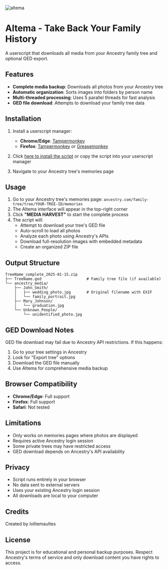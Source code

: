 ![altema](https://github.com/user-attachments/assets/1807d0b4-74de-4be5-a970-45f607ed1b71)

# Altema - Take Back Your Family History

A userscript that downloads all media from your Ancestry family tree and optional GED export.

## Features

- **Complete media backup**: Downloads all photos from your Ancestry tree
- **Automatic organization**: Sorts images into folders by person name
- **Multi-threaded processing**: Uses 5 parallel threads for fast analysis
- **GED file download**: Attempts to download your family tree data

## Installation

1. Install a userscript manager:
   - **Chrome/Edge**: [Tampermonkey](https://chrome.google.com/webstore/detail/tampermonkey/dhdgffkkebhmkfjojejmpbldmpobfkfo)
   - **Firefox**: [Tampermonkey](https://addons.mozilla.org/en-US/firefox/addon/tampermonkey/) or [Greasemonkey](https://addons.mozilla.org/en-US/firefox/addon/greasemonkey/)

2. Click [here to install the script](https://github.com/lolitemaultes/Altema/raw/refs/heads/main/altema.user.js) or copy the script into your userscript manager

3. Navigate to your Ancestry tree's memories page

## Usage

1. Go to your Ancestry tree's memories page: `ancestry.com/family-tree/tree/YOUR-TREE-ID/memories`
2. The Altema interface will appear in the top-right corner
3. Click **"MEDIA HARVEST"** to start the complete process
4. The script will:
   - Attempt to download your tree's GED file
   - Auto-scroll to load all photos
   - Analyze each photo using Ancestry's APIs
   - Download full-resolution images with embedded metadata
   - Create an organized ZIP file

## Output Structure

```
TreeName_complete_2025-01-15.zip
├── TreeName.ged                    # Family tree file (if available)
└── ancestry_media/
    ├── John_Smith/
    │   ├── wedding_photo.jpg       # Original filename with EXIF
    │   └── family_portrait.jpg
    ├── Mary_Johnson/
    │   └── graduation.jpg
    └── Unknown_People/
        └── unidentified_photo.jpg
```

## GED Download Notes

GED file download may fail due to Ancestry API restrictions. If this happens:
1. Go to your tree settings in Ancestry
2. Look for "Export tree" options
3. Download the GED file manually
4. Use Altema for comprehensive media backup

## Browser Compatibility

- **Chrome/Edge**: Full support
- **Firefox**: Full support
- **Safari**: Not tested

## Limitations

- Only works on memories pages where photos are displayed
- Requires active Ancestry login session
- Some private trees may have restricted access
- GED download depends on Ancestry's API availability

## Privacy

- Script runs entirely in your browser
- No data sent to external servers
- Uses your existing Ancestry login session
- All downloads are local to your computer

## Credits

Created by lolitemaultes

## License

This project is for educational and personal backup purposes. Respect Ancestry's terms of service and only download content you have rights to access.
